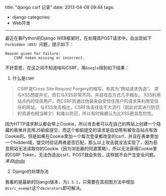 title: "django csrf 记录"
date: 2013-04-08 09:44
tags:
- django
categories: 
- Web开发
---

最近在看Python的Django WEB框架时，在处理其POST请求中，会出现如下`Forbidden（403）`问题，提示如下：

	Reason given for failure:
		CSRF token missing or incorrect.

不好意思，在这之间不知道啥叫CSRF，用`Google`得到如下结果：

1. 什么是`CSRF`

> CSRF是Cross Site Request Forgery的缩写，称其为“跨站请求伪造”。
> 常与XSS想提并论，但它与XSS非常不同，并且攻击方式几乎相左。
> XSS利用站点内的信任用户，而CSRF则通过伪装来自受信任用户的请求来利用受信任的网站。
> 与XSS攻击相比，CSRF攻击往往不大流行（因此对其进行防范的资源也相当稀少）和难以防范，所以有时候被认为比XSS更具危险性。

因为HTTP请求默认都会带上Cookie，所以攻击者可以在自己的网站上创建一个隐藏的表单并且用JS偷偷提交，而这个偷偷提交的请求是自动带有被攻击站点有效Cookie的。但是如果在Cookie里加一个每次登录都改变的csrf，并且在表单里加一个hidden域，提交时验证两者是否匹配，那么以上攻击就没法实现了，因为恶意网站无法读取你的Cookie（因为浏览器的同源策略），所以无法获得Cookie里的CSRF Token，无法伪造出csrf，POST就会失败，这样就不会产生安全问题。*来自[idndx](https://idndx.com)*

2.  Django的处理办法

我看的是最新的Django版本，为`1.5.1`，只需要在其视图方法中增加`@csrc_exempt`这个`decorators`即可解决。
